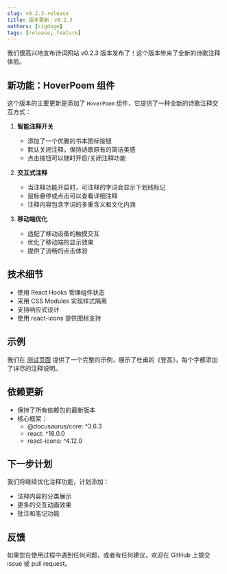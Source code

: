 ```yaml
---
slug: v0.2.3-release
title: 版本更新：v0.2.3
authors: [rigdoge]
tags: [release, feature]
---
```


我们很高兴地宣布诗词网站 v0.2.3 版本发布了！这个版本带来了全新的诗歌注释体验。

<!-- truncate -->

## 新功能：HoverPoem 组件

这个版本的主要更新是添加了 `HoverPoem` 组件，它提供了一种全新的诗歌注释交互方式：

1. **智能注释开关**
   - 添加了一个优雅的书本图标按钮
   - 默认关闭注释，保持诗歌原有的简洁美感
   - 点击按钮可以随时开启/关闭注释功能

2. **交互式注释**
   - 当注释功能开启时，可注释的字词会显示下划线标记
   - 鼠标悬停或点击可以查看详细注释
   - 注释内容包含字词的多重含义和文化内涵

3. **移动端优化**
   - 适配了移动设备的触摸交互
   - 优化了移动端的显示效果
   - 提供了流畅的点击体验

## 技术细节

- 使用 React Hooks 管理组件状态
- 采用 CSS Modules 实现样式隔离
- 支持响应式设计
- 使用 react-icons 提供图标支持

## 示例

我们在 [测试页面](/docs/poetry/tang/test-hover) 提供了一个完整的示例，展示了杜甫的《登高》，每个字都添加了详尽的注释说明。

## 依赖更新

- 保持了所有依赖包的最新版本
- 核心框架：
  - @docusaurus/core: ^3.6.3
  - react: ^18.0.0
  - react-icons: ^4.12.0

## 下一步计划

我们将继续优化注释功能，计划添加：
- 注释内容的分类展示
- 更多的交互动画效果
- 批注和笔记功能

## 反馈

如果您在使用过程中遇到任何问题，或者有任何建议，欢迎在 GitHub 上提交 issue 或 pull request。 